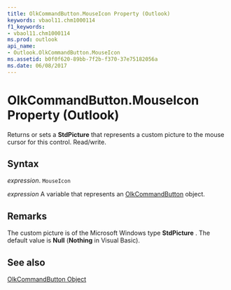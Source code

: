 ```yaml
---
title: OlkCommandButton.MouseIcon Property (Outlook)
keywords: vbaol11.chm1000114
f1_keywords:
- vbaol11.chm1000114
ms.prod: outlook
api_name:
- Outlook.OlkCommandButton.MouseIcon
ms.assetid: b0f0f620-89bb-7f2b-f370-37e75182056a
ms.date: 06/08/2017
---
```



# OlkCommandButton.MouseIcon Property (Outlook)

Returns or sets a  **StdPicture** that represents a custom picture to the mouse cursor for this control. Read/write.


## Syntax

 _expression_. `MouseIcon`

 _expression_ A variable that represents an [OlkCommandButton](./Outlook.OlkCommandButton.md) object.


## Remarks

The custom picture is of the Microsoft Windows type  **StdPicture** . The default value is **Null** (**Nothing** in Visual Basic).


## See also


[OlkCommandButton Object](Outlook.OlkCommandButton.md)

